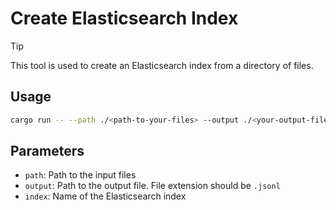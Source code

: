 # Create Elasticsearch Index

> [!TIP]
> This tool is used to create an Elasticsearch index from a directory of files.

## Usage

```bash
cargo run -- --path ./<path-to-your-files> --output ./<your-output-file>.jsonl --index <your-index-name>
```

## Parameters

- `path`: Path to the input files
- `output`: Path to the output file. File extension should be `.jsonl`
- `index`: Name of the Elasticsearch index

